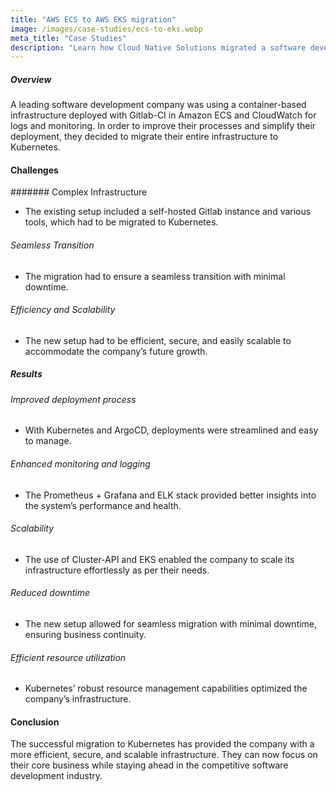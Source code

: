 ```yaml
---
title: "AWS ECS to AWS EKS migration"
image: /images/case-studies/ecs-to-eks.webp
meta_title: "Case Studies"
description: "Learn how Cloud Native Solutions migrated a software development company's container-based infrastructure from Amazon ECS to Kubernetes, enhancing deployment processes, monitoring, and scalability."
---
```


##### Overview
A leading software development company was using a container-based infrastructure deployed with Gitlab-CI in Amazon ECS and CloudWatch for logs and monitoring. In order to improve their processes and simplify their deployment, they decided to migrate their entire infrastructure to Kubernetes.

#### Challenges
####### Complex Infrastructure
- The existing setup included a self-hosted Gitlab instance and various tools, which had to be migrated to Kubernetes.
###### Seamless Transition
- The migration had to ensure a seamless transition with minimal downtime.
###### Efficiency and Scalability
- The new setup had to be efficient, secure, and easily scalable to accommodate the company’s future growth.

##### Results
###### Improved deployment process
- With Kubernetes and ArgoCD, deployments were streamlined and easy to manage.
###### Enhanced monitoring and logging
- The Prometheus + Grafana and ELK stack provided better insights into the system’s performance and health.
###### Scalability
- The use of Cluster-API and EKS enabled the company to scale its infrastructure effortlessly as per their needs.
###### Reduced downtime
- The new setup allowed for seamless migration with minimal downtime, ensuring business continuity.
###### Efficient resource utilization
- Kubernetes’ robust resource management capabilities optimized the company’s infrastructure.

#### Conclusion
The successful migration to Kubernetes has provided the company with a more efficient, secure, and scalable infrastructure. They can now focus on their core business while staying ahead in the competitive software development industry.